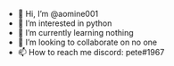 - 👋 Hi, I’m @aomine001
- 👀 I’m interested in python
- 🌱 I’m currently learning nothing
- 💞️ I’m looking to collaborate on no one
- 📫 How to reach me discord: pete#1967

<!---
aomine001/aomine001 is a ✨ special ✨ repository because its `README.md` (this file) appears on your GitHub profile.
You can click the Preview link to take a look at your changes.
--->
